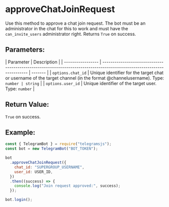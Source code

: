 # approveChatJoinRequest

Use this method to approve a chat join request. The bot must be an administrator in the chat for this to work and must have the `can_invite_users` administrator right. Returns `True` on success.

## Parameters:

| Parameter         | Description                                                                                                             |
| ----------------- | ----------------------------------------------------------------------------------------------------------------------- | ------- |
| `options.chat_id` | Unique identifier for the target chat or username of the target channel (in the format @channelusername). Type: `number | string` |
| `options.user_id` | Unique identifier of the target user. Type: `number`                                                                    |

## Return Value:

`True` on success.

## Example:

```javascript
const { TelegramBot } = require("telegramsjs");
const bot = new TelegramBot("BOT_TOKEN");

bot
  .approveChatJoinRequest({
    chat_id: "SUPERGROUP_USERNAME",
    user_id: USER_ID,
  })
  .then((success) => {
    console.log("Join request approved:", success);
  });

bot.login();
```
